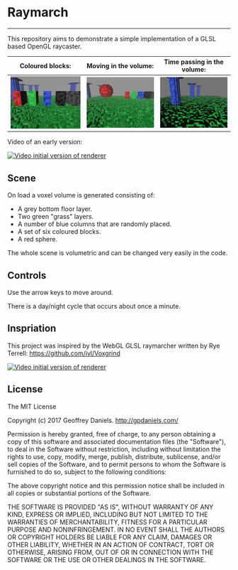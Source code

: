 
# Raymarch #
-------------

This repository aims to demonstrate a simple implementation of a GLSL based OpenGL raycaster.

|Coloured blocks:  | Moving in the volume: | Time passing in the volume: |
|--|--|--|
|![Image of coloured blocks in the volume](https://raw.githubusercontent.com/gpdaniels/Raymarcher/master/Data/ColoursSmall.png "Image of coloured blocks in the volume") |![Animation of moving in the volume](https://raw.githubusercontent.com/gpdaniels/Raymarcher/master/Data/MoveSmall.gif "Animation of moving in the volume")|![Animation of light changing in the volume](https://raw.githubusercontent.com/gpdaniels/Raymarcher/master/Data/LightSmall.gif "Animation of light changing in the volume")|

Video of an early version:

[![Video initial version of renderer](https://img.youtube.com/vi/IOxeKkoE0Mg/0.jpg)](https://www.youtube.com/watch?v=IOxeKkoE0Mg)

## Scene ##

On load a voxel volume is generated consisting of:
- A grey bottom floor layer.
- Two green "grass" layers.
- A number of blue columns that are randomly placed.
- A set of six coloured blocks.
- A red sphere.

The whole scene is volumetric and can be changed very easily in the code.

## Controls ##

Use the arrow keys to move around.

There is a day/night cycle that occurs about once a minute.

## Inspriation ##

This project was inspired by the WebGL GLSL raymarcher written by Rye Terrell:
https://github.com/ivl/Voxgrind

[![Video initial version of renderer](https://img.youtube.com/vi/PM3NzaomfGU/0.jpg)](https://www.youtube.com/watch?v=PM3NzaomfGU)

## License ##

The MIT License

Copyright (c) 2017 Geoffrey Daniels. http://gpdaniels.com/

Permission is hereby granted, free of charge, to any person obtaining a copy
of this software and associated documentation files (the "Software"), to deal
in the Software without restriction, including without limitation the rights
to use, copy, modify, merge, publish, distribute, sublicense, and/or sell
copies of the Software, and to permit persons to whom the Software is
furnished to do so, subject to the following conditions:

The above copyright notice and this permission notice shall be included in
all copies or substantial portions of the Software.

THE SOFTWARE IS PROVIDED "AS IS", WITHOUT WARRANTY OF ANY KIND, EXPRESS OR
IMPLIED, INCLUDING BUT NOT LIMITED TO THE WARRANTIES OF MERCHANTABILITY,
FITNESS FOR A PARTICULAR PURPOSE AND NONINFRINGEMENT. IN NO EVENT SHALL THE
AUTHORS OR COPYRIGHT HOLDERS BE LIABLE FOR ANY CLAIM, DAMAGES OR OTHER
LIABILITY, WHETHER IN AN ACTION OF CONTRACT, TORT OR OTHERWISE, ARISING FROM,
OUT OF OR IN CONNECTION WITH THE SOFTWARE OR THE USE OR OTHER DEALINGS IN
THE SOFTWARE.
